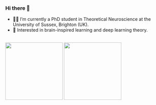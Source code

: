 ### Hi there 👋

- 👨‍💻 I’m currently a PhD student in Theoretical Neuroscience at the University of Sussex, Brighton (UK).
- 🧠 Interested in brain-inspired learning and deep learning theory.

\
<img height="180em" src="https://github-readme-stats-eight-theta.vercel.app/api?username=francesco-innocenti&show_icons=true&include_all_commits=true&count_private=true&theme=solarized-dark"/> 
<img height="180em" src="https://github-readme-stats-eight-theta.vercel.app/api/top-langs/?username=francesco-innocenti&layout=compact&langs_count=8&count_private=true&theme=solarized-dark"/>
